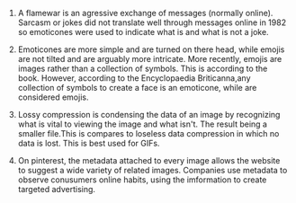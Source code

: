1. A flamewar is an agressive exchange of messages (normally online). Sarcasm or jokes did not translate well through messages online in 1982 so emoticones were used to indicate what is and what is not a joke.

2. Emoticones are more simple and are turned on there head, while emojis are not tilted and are arguably more intricate. More recently, emojis are images rather than a collection of symbols. This is according to the book. However, according to the Encyclopaedia Briticanna,any collection of symbols to create a face is an emoticone, while are considered emojis.

3. Lossy compression is condensing the data of an image by recognizing what is vital to viewing the image and what isn't. The result being a smaller file.This is compares to loseless data compression in which no data is lost. This is best used for GIFs.

4. On pinterest, the metadata attached to every image allows the website to suggest a wide variety of related images. Companies use metadata to observe conusumers online habits, using the imformation to create targeted advertising.